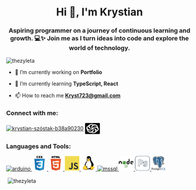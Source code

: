 <h1 align="center">Hi 👋, I'm Krystian</h1>
<h3 align="center">Aspiring programmer on a journey of continuous learning and growth. 💻✨ Join me as I turn ideas into code and explore the world of technology.</h3>

<p align="left"> <img src="https://komarev.com/ghpvc/?username=thezyleta&label=Profile%20views&color=0e75b6&style=flat" alt="thezyleta" /> </p>

- 🔭 I’m currently working on **Portfolio**

- 🌱 I’m currently learning **TypeScript, React**

- 📫 How to reach me **Kryst723@gmail.com**

<h3 align="left">Connect with me:</h3>
<p align="left">
<a href="https://linkedin.com/in/krystian-szóstak-b38a90230" target="blank"><img align="center" src="https://raw.githubusercontent.com/rahuldkjain/github-profile-readme-generator/master/src/images/icons/Social/linked-in-alt.svg" alt="krystian-szóstak-b38a90230" height="30" width="40" /></a>
<a href="https://www.codewars.com/users/TheZyleta" target="blank"><img align="center" src="https://github.com/TheZyleta/TheZyleta/blob/main/codewars-svgrepo-com.svg" alt="thezyleta" height="30" width="40" /></a>
</p>

<h3 align="left">Languages and Tools:</h3>
<p align="left"> <a href="https://www.arduino.cc/" target="_blank" rel="noreferrer"> <img src="https://cdn.worldvectorlogo.com/logos/arduino-1.svg" alt="arduino" width="40" height="40"/> </a> <a href="https://www.w3schools.com/css/" target="_blank" rel="noreferrer"> <img src="https://raw.githubusercontent.com/devicons/devicon/master/icons/css3/css3-original-wordmark.svg" alt="css3" width="40" height="40"/> </a> <a href="https://www.w3.org/html/" target="_blank" rel="noreferrer"> <img src="https://raw.githubusercontent.com/devicons/devicon/master/icons/html5/html5-original-wordmark.svg" alt="html5" width="40" height="40"/> </a> <a href="https://developer.mozilla.org/en-US/docs/Web/JavaScript" target="_blank" rel="noreferrer"> <img src="https://raw.githubusercontent.com/devicons/devicon/master/icons/javascript/javascript-original.svg" alt="javascript" width="40" height="40"/> </a> <a href="https://www.linux.org/" target="_blank" rel="noreferrer"> <img src="https://raw.githubusercontent.com/devicons/devicon/master/icons/linux/linux-original.svg" alt="linux" width="40" height="40"/> </a> <a href="https://www.microsoft.com/en-us/sql-server" target="_blank" rel="noreferrer"> <img src="https://www.svgrepo.com/show/303229/microsoft-sql-server-logo.svg" alt="mssql" width="40" height="40"/> </a> <a href="https://nodejs.org" target="_blank" rel="noreferrer"> <img src="https://raw.githubusercontent.com/devicons/devicon/master/icons/nodejs/nodejs-original-wordmark.svg" alt="nodejs" width="40" height="40"/> </a> <a href="https://www.photoshop.com/en" target="_blank" rel="noreferrer"> <img src="https://raw.githubusercontent.com/devicons/devicon/master/icons/photoshop/photoshop-line.svg" alt="photoshop" width="40" height="40"/> </a> <a href="https://www.postgresql.org" target="_blank" rel="noreferrer"> <img src="https://raw.githubusercontent.com/devicons/devicon/master/icons/postgresql/postgresql-original-wordmark.svg" alt="postgresql" width="40" height="40"/> </a> </p>

<p>&nbsp;<img align="center" src="https://github-readme-stats.vercel.app/api?username=thezyleta&show_icons=true&locale=en" alt="thezyleta" /></p>
